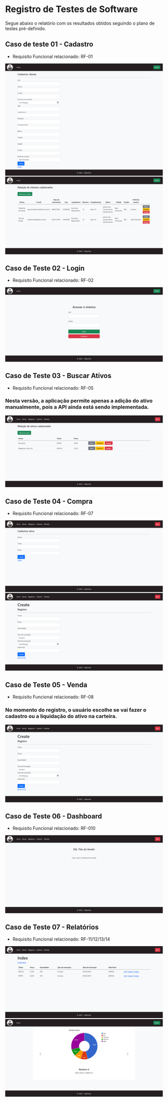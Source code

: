 # Registro de Testes de Software

Segue abaixo o relatório com os resultados obtidos seguindo o plano de testes pré-definido.


## Caso de teste 01 - Cadastro
* Requisito Funcional relacionado: RF-01

![teste-cadastro](img/ClientesCadastro.png)
![teste-cadastro](img/ClientesLista.png)


## Caso de Teste 02 - Login
* Requisito Funcional relacionado: RF-02

![teste-login](img/Login.jpeg)




## Caso de Teste 03 - Buscar Ativos
 * Requisito Funcional relacionado: RF-05

### **Nesta versão, a aplicação permite apenas a adição do ativo manualmente, pois a API ainda está sendo implementada.**

![teste-busca-ativos](img/AtivosLista.png)


## Caso de Teste 04 - Compra
* Requisito Funcional relacionado: RF-07

![teste-compra](img/AtivosCadastro.png)
![teste-compra2](img/RegistroCadastro.png)


## Caso de Teste 05 - Venda
* Requisito Funcional relacionado: RF-08
### **No momento do registro, o usuário escolhe se vai fazer o cadastro ou a liquidação do ativo na carteira.**
![teste-venda](img/RegistroCadastro.png)


## Caso de Teste 06 - Dashboard
* Requisito Funcional relacionado: RF-010

![teste-dashboard](img/DashboardPrincipal.png)


## Caso de Teste 07 - Relatórios
* Requisito Funcional relacionado: RF-11/12/13/14

![teste-relatorios](img/RegistroLista.png)
![teste-relatorios2](img/Home.png)
